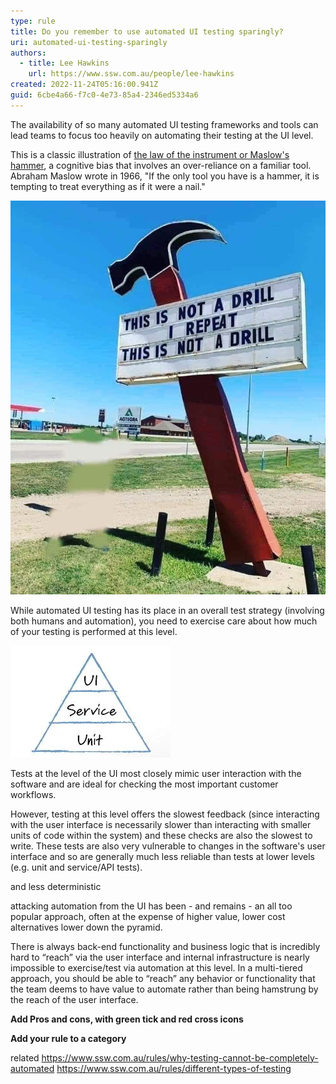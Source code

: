 ```yaml
---
type: rule
title: Do you remember to use automated UI testing sparingly?
uri: automated-ui-testing-sparingly
authors:
  - title: Lee Hawkins
    url: https://www.ssw.com.au/people/lee-hawkins
created: 2022-11-24T05:16:00.941Z
guid: 6cbe4a66-f7c0-4e73-85a4-2346ed5334a6
---
```

The availability of so many automated UI testing frameworks and tools can lead teams to focus too heavily on automating their testing at the UI level. 

This is a classic illustration of [the law of the instrument or Maslow's hammer](https://en.wikipedia.org/wiki/Law_of_the_instrument), a cognitive bias that involves an over-reliance on a familiar tool. Abraham Maslow wrote in 1966, "If the only tool you have is a hammer, it is tempting to treat everything as if it were a nail."

![Figure: Remember that sometimes a drill is the tool you need, not a hammer](hammer-not-drill.jpg)

While automated UI testing has its place in an overall test strategy (involving both humans and automation), you need to exercise care about how much of your testing is performed at this level.

<!--endintro-->


![Figure: Mike Cohn's automated test pyramid (2009)](test-pyramid-cohn.jpg)

Tests at the level of the UI most closely mimic user interaction with the software and are ideal for checking the most important customer workflows. 

However, testing at this level offers the slowest feedback (since interacting with the user interface is necessarily slower than interacting with smaller units of code within the system) and these checks are also the slowest to write. These tests are also very vulnerable to changes in the software's user interface and so are generally much less reliable than tests at lower levels (e.g. unit and service/API tests).

and less deterministic

attacking automation from the UI has been - and remains - an all too popular approach, often at the expense of higher value, lower cost alternatives lower down the pyramid.

There is always back-end functionality and business logic that is incredibly hard to “reach” via the user interface and internal infrastructure is nearly impossible to exercise/test via automation at this level. In a multi-tiered approach, you should be able to “reach” any behavior or functionality that the team deems to have value to automate rather than being hamstrung by the reach of the user interface.

**Add Pros and cons, with green tick and red cross icons**

**Add your rule to a category**

related
https://www.ssw.com.au/rules/why-testing-cannot-be-completely-automated
https://www.ssw.com.au/rules/different-types-of-testing